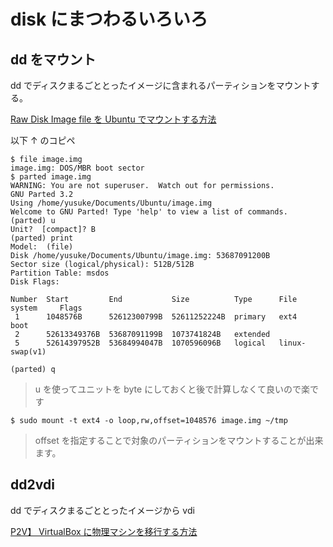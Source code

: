 # disk にまつわるいろいろ

## dd をマウント

dd でディスクまるごととったイメージに含まれるパーティションをマウントする。

[Raw Disk Image file を Ubuntu でマウントする方法](https://kokufu.blogspot.com/2018/02/raw-disk-image-file-ubuntu.html)

以下 ↑ のコピペ

```console
$ file image.img
image.img: DOS/MBR boot sector
$ parted image.img
WARNING: You are not superuser.  Watch out for permissions.
GNU Parted 3.2
Using /home/yusuke/Documents/Ubuntu/image.img
Welcome to GNU Parted! Type 'help' to view a list of commands.
(parted) u
Unit?  [compact]? B
(parted) print
Model:  (file)
Disk /home/yusuke/Documents/Ubuntu/image.img: 53687091200B
Sector size (logical/physical): 512B/512B
Partition Table: msdos
Disk Flags:

Number  Start         End           Size          Type      File system     Flags
 1      1048576B      52612300799B  52611252224B  primary   ext4            boot
 2      52613349376B  53687091199B  1073741824B   extended
 5      52614397952B  53684994047B  1070596096B   logical   linux-swap(v1)

(parted) q
```

> u を使ってユニットを byte にしておくと後で計算しなくて良いので楽です

```console
$ sudo mount -t ext4 -o loop,rw,offset=1048576 image.img ~/tmp
```

> offset を指定することで対象のパーティションをマウントすることが出来ます。

## dd2vdi

dd でディスクまるごととったイメージから vdi

[P2V】 VirtualBox に物理マシンを移行する方法](https://toshio-web.com/p2v-virtualbox)
